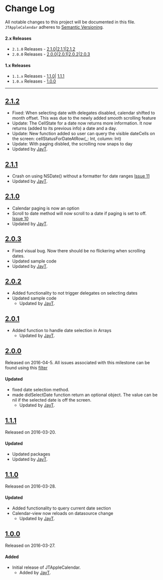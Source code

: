# Change Log
All notable changes to this project will be documented in this file.
`JTAppleCalendar` adheres to [Semantic Versioning](http://semver.org/).

#### 2.x Releases
- `2.1.0` Releases - [2.1.0](#210)|[2.1.1](#211)|[2.1.2](#212)
- `2.0.0` Releases - [2.0.0](#200)|[2.0.1](#201)|[2.0.2](#202)|[2.0.3](#203)

#### 1.x Releases
- `1.1.x` Releases - [1.1.0](#110)| [1.1.1](#111)
- `1.0.x` Releases - [1.0.0](#100)

---
## [2.1.2](https://github.com/patchthecode/JTAppleCalendar/releases/tag/2.1.2)
- Fixed: When selecting date with delegates disabled, calendar shifted to month offset. This was due to the newly added smooth scrolling feature
- Update: The CellState for a date now returns more information. It now returns (added to its previous info) a date and a day.
- Update: New function added so user can query the visible dateCells on the screen: cellStatusForDateAtRow(_: Int, column: Int)
- Update: With paging disbled, the scrolling now snaps to day
- Updated by [JayT](https://github.com/patchthecode).

## [2.1.1](https://github.com/patchthecode/JTAppleCalendar/releases/tag/2.1.1)
- Crash on using NSDate() without a formatter for date ranges [Issue 11](https://github.com/patchthecode/JTAppleCalendar/issues/11)
- Updated by [JayT](https://github.com/patchthecode).

## [2.1.0](https://github.com/patchthecode/JTAppleCalendar/releases/tag/2.1.0)
- Calendar paging is now an option
- Scroll to date method will now scroll to a date if paging is set to off. [Issue 10](https://github.com/patchthecode/JTAppleCalendar/issues/10)
- Updated by [JayT](https://github.com/patchthecode).


## [2.0.3](https://github.com/patchthecode/JTAppleCalendar/releases/tag/2.0.3)
- Fixed visual bug. Now there should be no flickering when scrolling dates.
- Updated sample code 
- Updated by [JayT](https://github.com/patchthecode).


## [2.0.2](https://github.com/patchthecode/JTAppleCalendar/releases/tag/2.0.2)
- Added functionality to not trigger delegates on selecting dates
- Updated sample code 
  - Updated by [JayT](https://github.com/patchthecode).


## [2.0.1](https://github.com/patchthecode/JTAppleCalendar/releases/tag/2.0.0)
- Added function to handle date selection in Arrays
  - Updated by [JayT](https://github.com/patchthecode).


## [2.0.0](https://github.com/patchthecode/JTAppleCalendar/releases/tag/2.0.0)
Released on 2016-04-5. All issues associated with this milestone can be found using this 
[filter](https://github.com/patchthecode/JTAppleCalendar/milestones/Obvious%20things%20that%20were%20missed%20in%20Initial%20Coding)

#### Updated
- fixed date selection method. 
- made didSelectDate function return an optional object. The value can be nil if the selected date is off the screen.
  - Updated by [JayT](https://github.com/patchthecode).


## [1.1.1](https://github.com/patchthecode/JTAppleCalendar/releases/tag/1.1.1)
Released on 2016-03-20.

#### Updated
- Updated packages
- Updated by [JayT](https://github.com/patchthecode).


## [1.1.0](https://github.com/patchthecode/JTAppleCalendar/releases/tag/1.1.0)
Released on 2016-03-28.

#### Updated
- Added functionality to query current date section
- Calendar-view now reloads on datasource change
  - Updated by [JayT](https://github.com/patchthecode).


## [1.0.0](https://github.com/patchthecode/JTAppleCalendar/releases/tag/1.0.0)
Released on 2016-03-27.

#### Added
- Initial release of JTAppleCalendar.
  - Added by [JayT](https://github.com/patchthecode).
